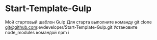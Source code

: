 # Start-Template-Gulp
Мой стартовый шаблон Gulp
Для старта выполните команду git clone git@github.com:evdeveloper/Start-Template-Gulp.git
Установите node_modules командой npm i 
